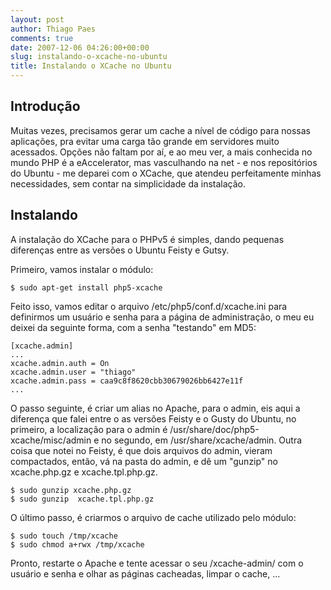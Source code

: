 ```yaml
---
layout: post
author: Thiago Paes
comments: true
date: 2007-12-06 04:26:00+00:00
slug: instalando-o-xcache-no-ubuntu
title: Instalando o XCache no Ubuntu
---
```


## Introdução 

Muitas vezes, precisamos gerar um cache a nível de código para nossas aplicações, pra evitar uma carga tão grande em servidores muito acessados. Opções não faltam por aí, e ao meu ver, a mais conhecida no mundo PHP é a eAccelerator, mas vasculhando na net - e nos repositórios do Ubuntu - me deparei com o XCache, que atendeu perfeitamente minhas necessidades, sem contar na simplicidade da instalação.

## Instalando 

A instalação do XCache para o PHPv5 é simples, dando pequenas diferenças entre as versões o Ubuntu Feisty e Gutsy.

Primeiro, vamos instalar o módulo:

```
$ sudo apt-get install php5-xcache
```

Feito isso, vamos editar o arquivo /etc/php5/conf.d/xcache.ini para definirmos um usuário e senha para a página de administração, o meu eu deixei da seguinte forma, com a senha "testando" em MD5:

```
[xcache.admin]
...
xcache.admin.auth = On
xcache.admin.user = "thiago"
xcache.admin.pass = caa9c8f8620cbb30679026bb6427e11f
...
```

O passo seguinte, é criar um alias no Apache, para o admin, eis aqui a diferença que falei entre o as versões Feisty e o Gusty do Ubuntu, no primeiro, a localização para o admin é /usr/share/doc/php5-xcache/misc/admin e no segundo, em /usr/share/xcache/admin. Outra coisa que notei no Feisty, é que dois arquivos do admin, vieram compactados, então, vá na pasta do admin, e dê um "gunzip" no xcache.php.gz e xcache.tpl.php.gz.

```
$ sudo gunzip xcache.php.gz
$ sudo gunzip  xcache.tpl.php.gz
```

O último passo, é criarmos o arquivo de cache utilizado pelo módulo:

```
$ sudo touch /tmp/xcache
$ sudo chmod a+rwx /tmp/xcache
```

Pronto, restarte o Apache e tente acessar o seu /xcache-admin/ com o usuário e senha e olhar as páginas cacheadas, limpar o cache, ...
